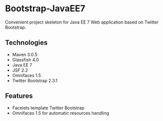 Bootstrap-JavaEE7
=================

Convenient project skeleton for Java EE 7 Web application based on Twitter Bootstrap.

Technologies
------------

- Maven 3.0.5
- Glassfish 4.0
- Java EE 7
- JSF 2.2
- Omnifaces 1.5
- Twitter Bootstrap 2.3.1

Features
--------

- Facelets template Twitter Bootstrap
- Omnifaces 1.5 for automatic resources handling